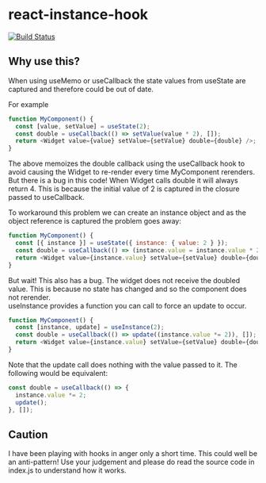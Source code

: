 # react-instance-hook

[![Build Status](https://travis-ci.com/jackgeek/react-instance-hook.svg?branch=master)](https://travis-ci.com/jackgeek/react-instance-hook)

## Why use this?

When using useMemo or useCallback the state values from useState are captured
and therefore could be out of date.

For example

```javascript
function MyComponent() {
  const [value, setValue] = useState(2);
  const double = useCallback(() => setValue(value * 2), []);
  return <Widget value={value} setValue={setValue} double={double} />;
}
```

The above memoizes the double callback using the useCallback hook to avoid
causing the Widget to re-render every time MyComponent rerenders.
But there is a bug in this code!
When Widget calls double it will always return 4. This is because the initial
value of 2 is captured in the closure passed to useCallback.

To workaround this problem we can create an instance object and as the object
reference is captured the problem goes away:

```javascript
function MyComponent() {
  const [{ instance }] = useState({ instance: { value: 2 } });
  const double = useCallback(() => (instance.value = instance.value * 2), []);
  return <Widget value={instance.value} setValue={setValue} double={double} />;
}
```

But wait! This also has a bug. The widget does not receive the doubled value.
This is because no state has changed and so the component does not rerender.  
useInstance provides a function you can call to force an update to occur.

```javascript
function MyComponent() {
  const [instance, update] = useInstance(2);
  const double = useCallback(() => update((instance.value *= 2)), []);
  return <Widget value={instance.value} setValue={setValue} double={double} />;
}
```

Note that the update call does nothing with the value passed to it. The
following would be equivalent:

```javascript
const double = useCallback(() => {
  instance.value *= 2;
  update();
}, []);
```

## Caution

I have been playing with hooks in anger only a short time. This could well
be an anti-pattern! Use your judgement and please do read the source code in
index.js to understand how it works.
